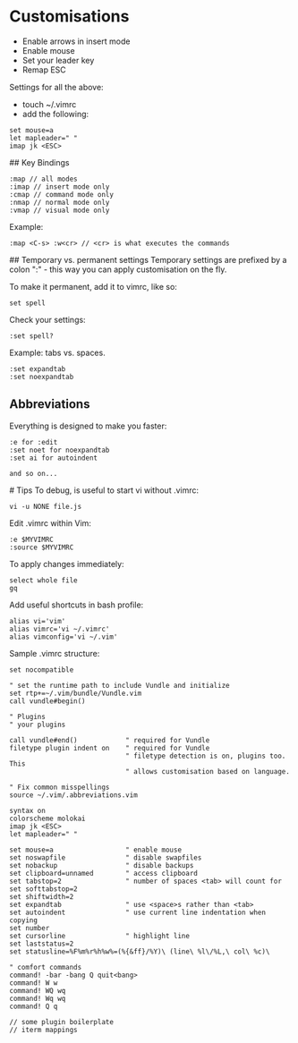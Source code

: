 # Customisations
* Enable arrows in insert mode
* Enable mouse
* Set your leader key
* Remap ESC

Settings for all the above:
* touch ~/.vimrc
* add the following:
```
set mouse=a
let mapleader=" "
imap jk <ESC>
```

## Key Bindings
```
:map // all modes
:imap // insert mode only
:cmap // command mode only
:nmap // normal mode only
:vmap // visual mode only
```

Example:
```
:map <C-s> :w<cr> // <cr> is what executes the commands
```

## Temporary vs. permanent settings
Temporary settings are prefixed by a colon ":" - this way you can apply customisation on the fly.

To make it permanent, add it to vimrc, like so:
```
set spell
```

Check your settings:
```
:set spell?
```

Example: tabs vs. spaces.

```
:set expandtab
:set noexpandtab
```

## Abbreviations
Everything is designed to make you faster:
```
:e for :edit
:set noet for noexpandtab
:set ai for autoindent

and so on...
```

# Tips
To debug, is useful to start vi without .vimrc:
```
vi -u NONE file.js
```

Edit .vimrc within Vim:
```
:e $MYVIMRC
:source $MYVIMRC
```

To apply changes immediately:
```
select whole file
gq
```

Add useful shortcuts in bash profile:
```
alias vi='vim'
alias vimrc='vi ~/.vimrc'
alias vimconfig='vi ~/.vim'
```

Sample .vimrc structure:
```
set nocompatible

" set the runtime path to include Vundle and initialize
set rtp+=~/.vim/bundle/Vundle.vim
call vundle#begin()

" Plugins
" your plugins

call vundle#end()            " required for Vundle
filetype plugin indent on    " required for Vundle
                             " filetype detection is on, plugins too. This
                             " allows customisation based on language.

" Fix common misspellings
source ~/.vim/.abbreviations.vim

syntax on
colorscheme molokai
imap jk <ESC>
let mapleader=" "

set mouse=a                  " enable mouse
set noswapfile               " disable swapfiles
set nobackup                 " disable backups
set clipboard=unnamed        " access clipboard
set tabstop=2                " number of spaces <tab> will count for
set softtabstop=2
set shiftwidth=2
set expandtab                " use <space>s rather than <tab>
set autoindent               " use current line indentation when copying
set number
set cursorline               " highlight line
set laststatus=2
set statusline=%F%m%r%h%w%=(%{&ff}/%Y)\ (line\ %l\/%L,\ col\ %c)\

" comfort commands
command! -bar -bang Q quit<bang>
command! W w
command! WQ wq
command! Wq wq
command! Q q

// some plugin boilerplate
// iterm mappings
```

